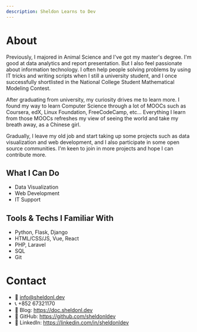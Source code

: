 ```yaml
---
description: Sheldon Learns to Dev
---
```


# About

Previously, I majored in Animal Science and I've got my master's degree. I'm good at data analytics and report presentation. But I also feel passionate about information technology. I often help people solving problems by using IT tricks and writing scripts when I still a university student, and I once successfully shortlisted in the National College Student Mathematical Modeling Contest. 

After graduating from university, my curiosity drives me to learn more. I found my way to learn Computer Science through a lot of MOOCs such as Coursera, edX, Linux Foundation, FreeCodeCamp, etc... Everything I learn from those MOOCs refreshes my view of seeing the world and take my breath away, as a Chinese girl. 

Gradually, I leave my old job and start taking up some projects such as data visualization and web development, and I also participate in some open source communities. I'm keen to join in more projects and hope I can contribute more.


## What I Can Do

- Data Visualization
- Web Development
- IT Support

## Tools & Techs I Familiar With

- Python, Flask, Django
- HTML/CSS/JS, Vue, React
- PHP, Laravel
- SQL
- Git

# Contact

- 📨 info@sheldonl.dev
- 📞 +852 67321170
- 🔗 Blog: <https://doc.sheldonl.dev>
- 🔗 GitHub: <https://github.com/sheldonldev>
- 🔗 LinkedIn: <https://linkedin.com/in/sheldonldev>




